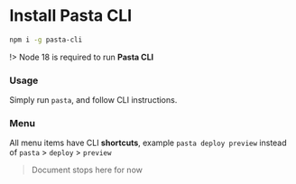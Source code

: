 # Install Pasta CLI

```bash
npm i -g pasta-cli
```

!> Node 18 is required to run **Pasta CLI**

### Usage

Simply run `pasta`, and follow CLI instructions.

### Menu

All menu items have CLI **shortcuts**, example `pasta deploy preview` instead of `pasta` > `deploy` > `preview`


> Document stops here for now
